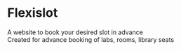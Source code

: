 # Flexislot
A website to book your desired slot in advance<br>
Created for advance booking of labs, rooms, library seats
